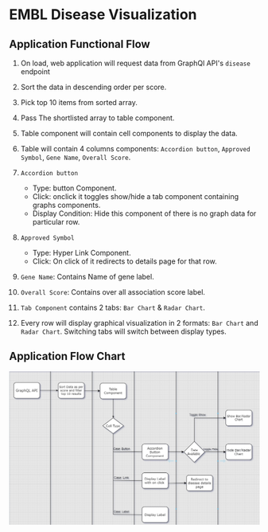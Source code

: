 # EMBL Disease Visualization

## Application Functional Flow

1.  On load, web application will request data from GraphQl API's `disease` endpoint

2.  Sort the data in descending order per score.

3.  Pick top 10 items from sorted array.

4.  Pass The shortlisted array to table component.

5.  Table component will contain cell components to display the data.

6.  Table will contain 4 columns components: `Accordion button`, `Approved Symbol`, `Gene Name`, `Overall Score`.

7.  `Accordion button`

    - Type: button Component.
    - Click: onclick it toggles show/hide a tab component containing graphs components.
    - Display Condition: Hide this component of there is no graph data for particular row.

8.  `Approved Symbol`

    - Type: Hyper Link Component.
    - Click: On click of it redirects to details page for that row.

9.  `Gene Name`: Contains Name of gene label.

10. `Overall Score`: Contains over all association score label.

11. `Tab Component` contains 2 tabs: `Bar Chart` & `Radar Chart`.

12. Every row will display graphical visualization in 2 formats: `Bar Chart` and `Radar Chart`. Switching tabs will switch between display types.

## Application Flow Chart

![Application Flow Chart Image](/images/Application-Visual-Flow-Chart.png)
